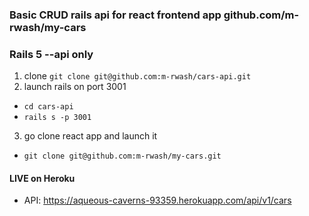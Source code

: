 ### Basic CRUD rails api for react frontend app github.com/m-rwash/my-cars

### Rails 5 --api only 

1. clone `git clone git@github.com:m-rwash/cars-api.git`
2. launch rails on port 3001
  * `cd cars-api`
  * `rails s -p 3001`
3. go clone react app and launch it 
  * `git clone git@github.com:m-rwash/my-cars.git`


#### LIVE on Heroku 
  * API: https://aqueous-caverns-93359.herokuapp.com/api/v1/cars